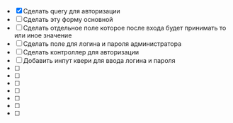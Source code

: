 - [x] Сделать query для авторизации
- [ ] Сделать эту форму основной
- [ ] Сделать отдельное поле которое после входа будет принимать то или иное значение
- [ ] Сделать поле для логина и пароля администратора
- [ ] Сделать контроллер для авторизации
- [ ] Добавить инпут квери для ввода логина и пароля
- [ ] 
- [ ] 
- [ ] 
- [ ] 
- [ ] 
- [ ] 
- [ ] 
